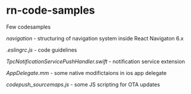 # rn-code-samples

Few codesamples

*navigation* - structuring of navigation system inside React Navigaton 6.x

*.eslingrc.js* - code guidelines

*TpcNotificationServicePushHandler.swift* - notification service extension

*AppDelegate.mm* - some native modifictaions in ios app delegate

*codepush_sourcemaps.js* - some JS scripting for OTA updates
